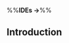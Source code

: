 <link rel="stylesheet" href="{{baseUrl}}/css/textbook.css">

<div class="website-content">

%%**IDEs &rarr;**%%

## Introduction

<div id="main">

<include src="what/embed.md" />

</div>

</div>
